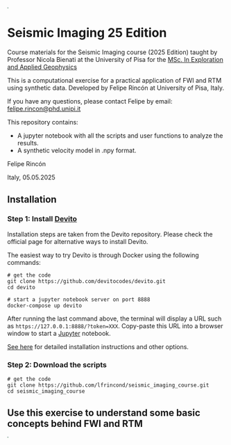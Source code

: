 <img src="./img/1_imag.png" style="zoom:20%;" />

# Seismic Imaging 25 Edition
Course materials for the Seismic Imaging course (2025 Edition) taught by Professor Nicola Bienati at the University of Pisa for the [MSc. In Exploration and Applied Geophysics](https://www.dst.unipi.it/home-wgf.html)

This is a computational exercise for a practical application of FWI and RTM using synthetic data.
Developed by Felipe Rincón at University of Pisa, Italy. 

If you have any questions, please contact Felipe by email: felipe.rincon@phd.unipi.it

This repository contains:
- A jupyter notebook with all the scripts and user functions to analyze the results. 
- A synthetic velocity model in .npy format.


Felipe Rincón

Italy, 05.05.2025


## Installation 
### Step 1:  Install [Devito](https://www.devitoproject.org/)
Installation steps are taken from the Devito repository. Please check the official page for alternative ways to install Devito.

The easiest way to try Devito is through Docker using the following commands:
```
# get the code
git clone https://github.com/devitocodes/devito.git
cd devito

# start a jupyter notebook server on port 8888
docker-compose up devito
```
After running the last command above, the terminal will display a URL such as
`https://127.0.0.1:8888/?token=XXX`. Copy-paste this URL into a browser window
to start a [Jupyter](https://jupyter.org/) notebook.

[See here](http://devitocodes.github.io/devito/download.html) for detailed installation
instructions and other options.

### Step 2:  Download the scripts
```
# get the code
git clone https://github.com/lfrincond/seismic_imaging_course.git
cd seismic_imaging_course
```

## Use this exercise to understand some basic concepts behind FWI and RTM 
<img src="./img/2_imag.png" style="zoom:20%;" />

